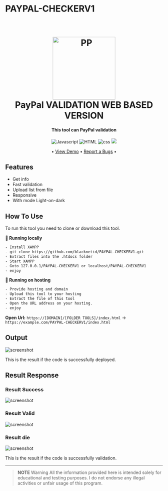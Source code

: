 # PAYPAL-CHECKERV1


<h1 align="center">
  <br>
  <a href="http://www.darkxcode.site"><img src="https://raw.githubusercontent.com/blacknetid/PAYPAL-CHECKERV1/master/img/pp.jpg" alt="PP" width="200"></a>
  <br>
  PayPal VALIDATION WEB BASED VERSION
  <br>
</h1>

<h4 align="center">This tool can PayPal validation</h4>

<p align="center">
  <img src="https://img.shields.io/badge/Language-Javascript-yellow.svg?logo=javascript&logoColor=white"
         alt="Javascript">
  <img src="https://img.shields.io/badge/Language-HTML-orange.svg?logo=html5&logoColor=white"
         alt="HTML">
  <img src="https://img.shields.io/badge/Language-CSS-purple.svg?logo=css&logoColor=white"
         alt="css">
  <img src="https://img.shields.io/badge/DARKXCODE-Team-black.svg?logoColor=white">
</p>

<p align="center">
 • <a href="https://api.darkxcode.site/checker/paypal/index.html">View Demo</a> •
  <a href="https://instagram.com/darkxcode_">Report a Bugs</a> •
</p>

## Features

* Get info 
* Fast validation
* Upload list from file
* Responsive
* With mode Light-on-dark

## How To Use

To run this tool you need to clone or download this tool.

**🚀 Running locally**

```bash
- Install XAMPP
- git clone https://github.com/blacknetid/PAYPAL-CHECKERV1.git
- Extract files into the .htdocs folder
- Start XAMPP
- Goto 127.0.0.1/PAYPAL-CHECKERV1 or localhost/PAYPAL-CHECKERV1
- enjoy
```
**🚀 Running on hosting**

```bash
- Provide hosting and domain
- Upload this tool to your hosting
- Extract the file of this tool
- Open the URL address on your hosting.
- enjoy
```
**Open Url:** `https://[DOMAIN]/[FOLDER TOOLS]/index.html` → `https://example.com/PAYPAL-CHECKERV1/index.html`



## Output

![screenshot](https://raw.githubusercontent.com/blacknetid/PAYPAL-CHECKERV1/master/img/ress.png)

This is the result if the code is successfully deployed.

## Result Response

### Result Success
![screenshot](https://raw.githubusercontent.com/blacknetid/PAYPAL-CHECKERV1/master/img/live-ress.png)
### Result Valid
![screenshot](https://raw.githubusercontent.com/blacknetid/PAYPAL-CHECKERV1/master/img/valid-ress.png)
### Result die
![screenshot](https://raw.githubusercontent.com/blacknetid/PAYPAL-CHECKERV1/master/img/die-ress.png)

This is the result if the code is successfully validation.

---


> **NOTE**
> Warning All the information provided here is intended solely for educational and testing purposes. I do not endorse any illegal activities or unfair usage of this program.





